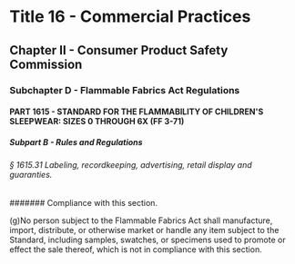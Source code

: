 
# Title 16 - Commercial Practices
## Chapter II - Consumer Product Safety Commission
### Subchapter D - Flammable Fabrics Act Regulations
#### PART 1615 - STANDARD FOR THE FLAMMABILITY OF CHILDREN'S SLEEPWEAR: SIZES 0 THROUGH 6X (FF 3-71)
##### Subpart B - Rules and Regulations
###### § 1615.31 Labeling, recordkeeping, advertising, retail display and guaranties.
####### Compliance with this section.

(g)No person subject to the Flammable Fabrics Act shall manufacture, import, distribute, or otherwise market or handle any item subject to the Standard, including samples, swatches, or specimens used to promote or effect the sale thereof, which is not in compliance with this section.
